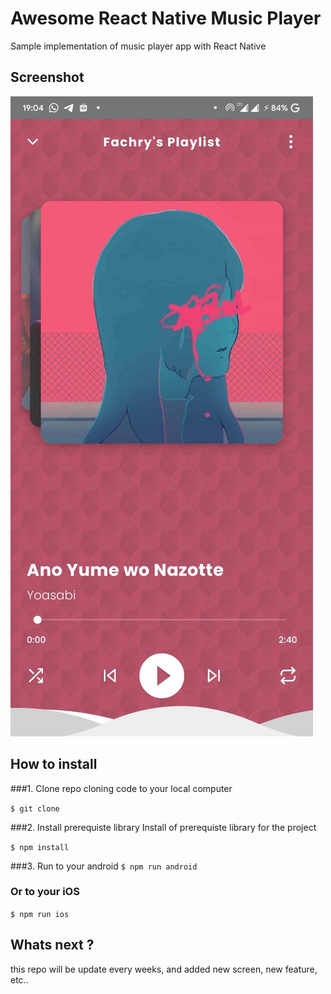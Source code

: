 # Awesome React Native Music Player
Sample implementation of music player app with React Native

## Screenshot
![Demo](https://raw.githubusercontent.com/fachryansyah/awesome-rn-music-player/master/assets/screenshot/1.jpg)
## How to install
###1. Clone repo
cloning code to your local computer<br>

```$ git clone ```

###2. Install prerequiste library
Install of prerequiste library for the project

```$ npm install```

###3. Run to your android
```$ npm run android```

### Or to your iOS
```$ npm run ios```

## Whats next ?
this repo will be update every weeks, and added new screen, new feature, etc..
